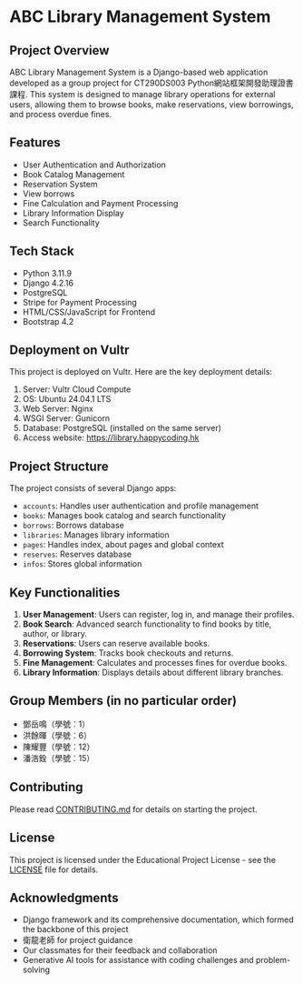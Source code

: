 # ABC Library Management System

## Project Overview

ABC Library Management System is a Django-based web application developed as a group project for CT290DS003 Python網站框架開發助理證書課程. This system is designed to manage library operations for external users, allowing them to browse books, make reservations, view borrowings, and process overdue fines.

## Features

- User Authentication and Authorization
- Book Catalog Management
- Reservation System
- View borrows
- Fine Calculation and Payment Processing
- Library Information Display
- Search Functionality

## Tech Stack

- Python 3.11.9
- Django 4.2.16
- PostgreSQL
- Stripe for Payment Processing
- HTML/CSS/JavaScript for Frontend
- Bootstrap 4.2

## Deployment on Vultr

This project is deployed on Vultr. Here are the key deployment details:

1. Server: Vultr Cloud Compute
2. OS: Ubuntu 24.04.1 LTS
3. Web Server: Nginx
4. WSGI Server: Gunicorn
5. Database: PostgreSQL (installed on the same server)
6. Access website: https://library.happycoding.hk

## Project Structure

The project consists of several Django apps:

- `accounts`: Handles user authentication and profile management
- `books`: Manages book catalog and search functionality
- `borrows`: Borrows database
- `libraries`: Manages library information
- `pages`: Handles index, about pages and global context
- `reserves`: Reserves database
- `infos`: Stores global information

## Key Functionalities

1. **User Management**: Users can register, log in, and manage their profiles.
2. **Book Search**: Advanced search functionality to find books by title, author, or library.
3. **Reservations**: Users can reserve available books.
4. **Borrowing System**: Tracks book checkouts and returns.
5. **Fine Management**: Calculates and processes fines for overdue books.
6. **Library Information**: Displays details about different library branches.

## Group Members (in no particular order)

- 鄧岳鳴（學號︰1）
- 洪餘暉（學號︰6）
- 陳耀豐（學號︰12）
- 潘浩銓（學號︰15）

## Contributing

Please read [CONTRIBUTING.md](CONTRIBUTING.md) for details on starting the project.

## License

This project is licensed under the Educational Project License - see the [LICENSE](LICENSE) file for details.

## Acknowledgments

- Django framework and its comprehensive documentation, which formed the backbone of this project
- 衛龍老師 for project guidance
- Our classmates for their feedback and collaboration
- Generative AI tools for assistance with coding challenges and problem-solving
